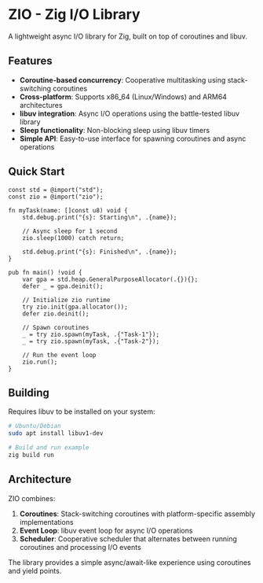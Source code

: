 # ZIO - Zig I/O Library

A lightweight async I/O library for Zig, built on top of coroutines and libuv.

## Features

- **Coroutine-based concurrency**: Cooperative multitasking using stack-switching coroutines
- **Cross-platform**: Supports x86_64 (Linux/Windows) and ARM64 architectures
- **libuv integration**: Async I/O operations using the battle-tested libuv library
- **Sleep functionality**: Non-blocking sleep using libuv timers
- **Simple API**: Easy-to-use interface for spawning coroutines and async operations

## Quick Start

```zig
const std = @import("std");
const zio = @import("zio");

fn myTask(name: []const u8) void {
    std.debug.print("{s}: Starting\n", .{name});

    // Async sleep for 1 second
    zio.sleep(1000) catch return;

    std.debug.print("{s}: Finished\n", .{name});
}

pub fn main() !void {
    var gpa = std.heap.GeneralPurposeAllocator(.{}){};
    defer _ = gpa.deinit();

    // Initialize zio runtime
    try zio.init(gpa.allocator());
    defer zio.deinit();

    // Spawn coroutines
    _ = try zio.spawn(myTask, .{"Task-1"});
    _ = try zio.spawn(myTask, .{"Task-2"});

    // Run the event loop
    zio.run();
}
```

## Building

Requires libuv to be installed on your system:

```bash
# Ubuntu/Debian
sudo apt install libuv1-dev

# Build and run example
zig build run
```

## Architecture

ZIO combines:

1. **Coroutines**: Stack-switching coroutines with platform-specific assembly implementations
2. **Event Loop**: libuv event loop for async I/O operations
3. **Scheduler**: Cooperative scheduler that alternates between running coroutines and processing I/O events

The library provides a simple async/await-like experience using coroutines and yield points.